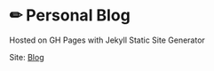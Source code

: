 # ✏ Personal Blog

Hosted on GH Pages with Jekyll Static Site Generator

Site: [Blog](http://blog.manuarora.me)
